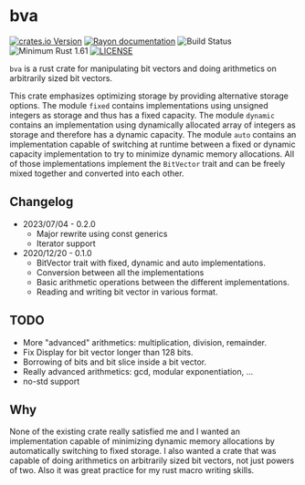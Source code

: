 # bva

[![crates.io Version](https://img.shields.io/crates/v/bva.svg)](https://crates.io/crates/bva)
[![Rayon documentation](https://img.shields.io/docsrs/bva/latest)](https://docs.rs/bva)
![Build Status](https://github.com/haxelion/bva/actions/workflows/ci.yaml/badge.svg)
![Minimum Rust 1.61](https://img.shields.io/badge/Rust-1.61+-red.svg)
[![LICENSE](https://img.shields.io/badge/license-MIT-blue.svg)](LICENSE)

`bva` is a rust crate for manipulating bit vectors and doing arithmetics on arbitrarily sized bit
vectors.

This crate emphasizes optimizing storage by providing alternative storage options.
The module `fixed` contains implementations using unsigned integers as storage and thus
has a fixed capacity. The module `dynamic` contains an implementation using dynamically
allocated array of integers as storage and therefore has a dynamic capacity. The module
`auto` contains an implementation capable of switching at runtime between a fixed or
dynamic capacity implementation to try to minimize dynamic memory allocations.
All of those implementations implement the `BitVector` trait and can be freely mixed together
and converted into each other.

## Changelog

* 2023/07/04 - 0.2.0
    * Major rewrite using const generics
    * Iterator support
* 2020/12/20 - 0.1.0
    * BitVector trait with fixed, dynamic and auto implementations.
    * Conversion between all the implementations
    * Basic arithmetic operations between the different implementations.
    * Reading and writing bit vector in various format.

## TODO

* More "advanced" arithmetics: multiplication, division, remainder.
* Fix Display for bit vector longer than 128 bits.
* Borrowing of bits and bit slice inside a bit vector.
* Really advanced arithmetics: gcd, modular exponentiation, ...
* no-std support

## Why

None of the existing crate really satisfied me and I wanted an implementation capable of
minimizing dynamic memory allocations by automatically switching to fixed storage.
I also wanted a crate that was capable of doing arithmetics on arbitrarily sized bit vectors, not
just powers of two.
Also it was great practice for my rust macro writing skills.
